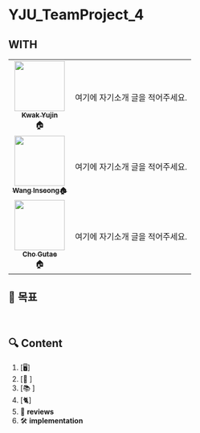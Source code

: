 # YJU_TeamProject_4


## WITH

<table>
  <tr> 
    <td align="center"><a href=https://github.com/ooyniz><img src="https://avatars.githubusercontent.com/u/102000749?s=400&u=e37dfcd4c2198dacdea46fe91161c03108738ecb&v=4" width="100px;" alt=""/><br /><sub><b>Kwak Yujin</b></sub></a><br />🏠</td>
    <td> 여기에 자기소개 글을 적어주세요.</td>
    </tr>
    <tr>
    <td align="center"><a href=https://github.com/tkdrms4585><img src="https://avatars.githubusercontent.com/u/76689529?v=4" width="100px;" alt=""/><br /><sub><b>Wang Inseong🏠</b></sub></a></td>
    <td> 여기에 자기소개 글을 적어주세요.</td>
    </tr>
    <tr>
    <td align="center"><a href=https://github.com/cchrbxo><img src="https://avatars.githubusercontent.com/u/102796551?v=4" width="100px;" alt=""/><br /><sub><b>Cho Gutae</b></sub></a><br />🏠</td>  
    <td> 여기에 자기소개 글을 적어주세요.</td>
  </tr>
</table>

## 📌 목표

<br>


## 🔍 Content
1. [🖥]
2. [🧠 ]
3. [📚 ]
4. [🐈]
5. 📝 **reviews**
6. 🛠 **implementation**

